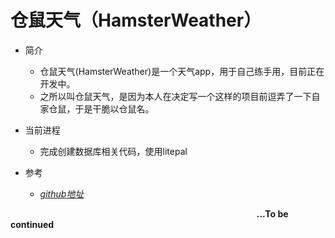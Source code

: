 # 仓鼠天气（HamsterWeather）

- 简介
    - 仓鼠天气(HamsterWeather)是一个天气app，用于自己练手用，目前正在开发中。
    - 之所以叫仓鼠天气，是因为本人在决定写一个这样的项目前逗弄了一下自家仓鼠，于是干脆以仓鼠名。

- 当前进程
    - 完成创建数据库相关代码，使用litepal

- 参考
    - *[github地址](https://github.com/guolindev/coolweather)*


                                                                                                                  **...To be continued**
